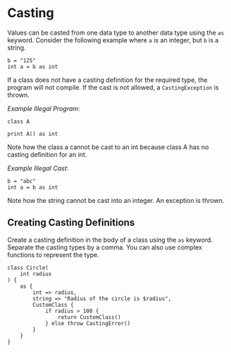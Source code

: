 # Casting

Values can be casted from one data type to another data type using the `as` keyword.
Consider the following example where `a` is an integer, but `b` is a string.

```gno
b = "125"
int a = b as int
```

If a class does not have a casting definition for the required type, the program will not compile.
If the cast is not allowed, a `CastingException` is thrown.

_Example Illegal Program_:

```gno
class A

print A() as int
```

Note how the class a cannot be cast to an int because class A has no casting definition for an int.

_Example Illegal Cast_:

```gno
b = "abc"
int a = b as int
```

Note how the string cannot be cast into an integer. An exception is thrown.

## Creating Casting Definitions

Create a casting definition in the body of a class using the `as` keyword. Separate the casting
types by a comma. You can also use complex functions to represent the type.

```gno
class Circle(
    int radius
) {
    as {
        int => radius,
        string => "Radius of the circle is $radius",
        CustomClass {
            if radius > 100 {
                return CustomClass()
            } else throw CastingError()
        }
    }
}
```
